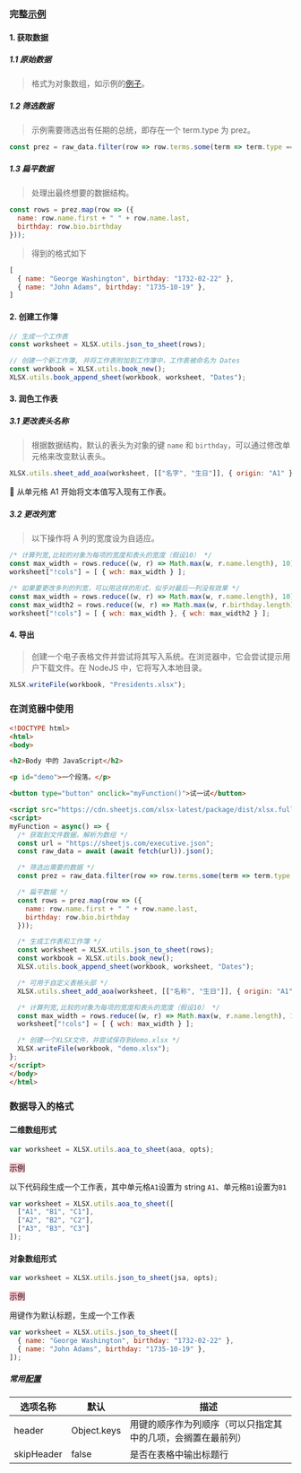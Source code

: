 ### 完整[示例](https://docs.sheetjs.com/docs/solutions/input#processing-json-and-js-data)

#### 1. 获取数据

##### 1.1 原始数据

> 格式为对象数组，如示例的[例子](https://sheetjs.com/executive.json)。



##### 1.2 筛选数据

> 示例需要筛选出有任期的总统，即存在一个 term.type 为 prez。

```javascript
const prez = raw_data.filter(row => row.terms.some(term => term.type === "prez"));
```



##### 1.3 扁平数据

> 处理出最终想要的数据结构。

```javascript
const rows = prez.map(row => ({
  name: row.name.first + " " + row.name.last,
  birthday: row.bio.birthday
}));
```

> 得到的格式如下

```javascript
[
  { name: "George Washington", birthday: "1732-02-22" },
  { name: "John Adams", birthday: "1735-10-19" },
]
```



#### 2. 创建工作簿

```javascript
// 生成一个工作表
const worksheet = XLSX.utils.json_to_sheet(rows);

// 创建一个新工作簿, 并将工作表附加到工作簿中，工作表被命名为 Dates
const workbook = XLSX.utils.book_new();
XLSX.utils.book_append_sheet(workbook, worksheet, "Dates");
```



#### 3. 润色工作表

##### 3.1 更改表头名称

> 根据数据结构，默认的表头为对象的键 `name` 和 `birthday`，可以通过修改单元格来改变默认表头。

```javascript
XLSX.utils.sheet_add_aoa(worksheet, [["名字", "生日"]], { origin: "A1" });
```

:whale: 从单元格 A1 开始将文本值写入现有工作表。



##### 3.2 更改列宽

> 以下操作将 A 列的宽度设为自适应。

```javascript
/* 计算列宽,比较的对象为每项的宽度和表头的宽度（假设10） */
const max_width = rows.reduce((w, r) => Math.max(w, r.name.length), 10);
worksheet["!cols"] = [ { wch: max_width } ];
```



```javascript
/* 如果要更改多列的列宽，可以用这样的形式，似乎对最后一列没有效果 */
const max_width = rows.reduce((w, r) => Math.max(w, r.name.length), 10);
const max_width2 = rows.reduce((w, r) => Math.max(w, r.birthday.length), 10);
worksheet["!cols"] = [ { wch: max_width }, { wch: max_width2 } ];
```



#### 4. 导出

> 创建一个电子表格文件并尝试将其写入系统。在浏览器中，它会尝试提示用户下载文件。在 NodeJS 中，它将写入本地目录。

```javascript
XLSX.writeFile(workbook, "Presidents.xlsx");
```



### 在浏览器中使用

```html
<!DOCTYPE html>
<html>
<body>

<h2>Body 中的 JavaScript</h2>

<p id="demo">一个段落。</p>

<button type="button" onclick="myFunction()">试一试</button>

<script src="https://cdn.sheetjs.com/xlsx-latest/package/dist/xlsx.full.min.js"></script>
<script>
myFunction = async() => {
  /* 获取到文件数据，解析为数组 */
  const url = "https://sheetjs.com/executive.json";
  const raw_data = await (await fetch(url)).json();

  /* 筛选出需要的数据 */
  const prez = raw_data.filter(row => row.terms.some(term => term.type === "prez"));

  /* 扁平数据 */
  const rows = prez.map(row => ({
    name: row.name.first + " " + row.name.last,
    birthday: row.bio.birthday
  }));

  /* 生成工作表和工作簿 */
  const worksheet = XLSX.utils.json_to_sheet(rows);
  const workbook = XLSX.utils.book_new();
  XLSX.utils.book_append_sheet(workbook, worksheet, "Dates");

  /* 可用于自定义表格头部 */
  XLSX.utils.sheet_add_aoa(worksheet, [["名称", "生日"]], { origin: "A1" });

  /* 计算列宽,比较的对象为每项的宽度和表头的宽度（假设10） */
  const max_width = rows.reduce((w, r) => Math.max(w, r.name.length), 10);
  worksheet["!cols"] = [ { wch: max_width } ];

  /* 创建一个XLSX文件，并尝试保存到demo.xlsx */
  XLSX.writeFile(workbook, "demo.xlsx");
};
</script>
</body>
</html>
```



### 数据导入的格式

#### 二维数组形式

```javascript
var worksheet = XLSX.utils.aoa_to_sheet(aoa, opts);
```

 <span style="backGround: pink">示例</span>

以下代码段生成一个工作表，其中单元格`A1`设置为 string `A1`、单元格`B1`设置为`B1`

```javascript
var worksheet = XLSX.utils.aoa_to_sheet([
  ["A1", "B1", "C1"],
  ["A2", "B2", "C2"],
  ["A3", "B3", "C3"]
]);
```



#### 对象数组形式

```javascript
var worksheet = XLSX.utils.json_to_sheet(jsa, opts);
```

 <span style="backGround: pink">示例</span>

用键作为默认标题，生成一个工作表

```javascript
var worksheet = XLSX.utils.json_to_sheet([
  { name: "George Washington", birthday: "1732-02-22" },
  { name: "John Adams", birthday: "1735-10-19" },
]);
```

##### 常用[配置](https://docs.sheetjs.com/docs/api/utilities/#array-of-arrays-input)

| 选项名称   | 默认        | 描述                                                         |
| ---------- | ----------- | ------------------------------------------------------------ |
| header     | Object.keys | 用键的顺序作为列顺序（可以只指定其中的几项，会搁置在最前列） |
| skipHeader | false       | 是否在表格中输出标题行                                       |



